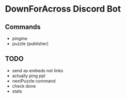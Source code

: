 # DownForAcross Discord Bot

## Commands
- pingme
- puzzle (publisher)

## TODO
- send as embeds not links
- actually ping ppl
- nextPuzzle command
- check done
- stats
